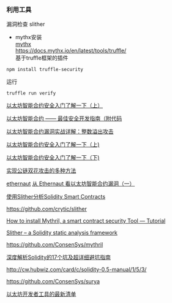 


### 利用工具
漏洞检查 slither

* mythx安装  
[mythx](https://mythx.io/)  
https://docs.mythx.io/en/latest/tools/truffle/  
基于truffle框架的插件
```
npm install truffle-security
```
运行
```
truffle run verify

```




[以太坊智能合约安全入门了解一下（上）](https://paper.seebug.org/601/)

[以太坊智能合约 —— 最佳安全开发指南（附代码](https://www.jianshu.com/p/904269a1f299)

[以太坊智能合约漏洞实战详解：整数溢出攻击](https://www.jianshu.com/p/1620779ee75e)

[以太坊智能合约安全入门了解一下（上)](http://rickgray.me/2018/05/17/ethereum-smart-contracts-vulnerabilites-review/)

[以太坊智能合约安全入门了解一下（下)](http://rickgray.me/2018/05/26/ethereum-smart-contracts-vulnerabilities-review-part2/)

[实现公链双花攻击的多种方法](http://www.sohu.com/a/276697869_100078137)


[ethernaut](https://ethernaut.openzeppelin.com/)
[从 Ethernaut 看以太坊智能合约漏洞（一）](https://xz.aliyun.com/t/2856)


[使用Slither分析Solidity Smart Contracts](https://0xzx.com/20190529092295362.html)

https://github.com/crytic/slither  

[How to install Mythril, a smart contract security Tool — Tutorial](https://medium.com/haloblock/how-to-install-mythril-a-smart-contract-security-tool-tutorial-4876991a823c)   

[Slither – a Solidity static analysis framework](https://blog.trailofbits.com/2018/10/19/slither-a-solidity-static-analysis-framework/)

https://github.com/ConsenSys/mythril

[深度解析Solidity的17个坑及超详细避坑指南](https://cloud.tencent.com/developer/article/1192548)

http://cw.hubwiz.com/card/c/solidity-0.5-manual/1/5/3/

https://github.com/ConsenSys/surya

[以太坊开发者工具的最新清单](https://segmentfault.com/a/1190000018273989)